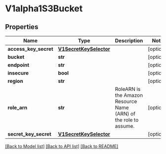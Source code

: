 # V1alpha1S3Bucket

## Properties
Name | Type | Description | Notes
------------ | ------------- | ------------- | -------------
**access_key_secret** | [**V1SecretKeySelector**](V1SecretKeySelector.md) |  | [optional] 
**bucket** | **str** |  | [optional] 
**endpoint** | **str** |  | [optional] 
**insecure** | **bool** |  | [optional] 
**region** | **str** |  | [optional] 
**role_arn** | **str** | RoleARN is the Amazon Resource Name (ARN) of the role to assume. | [optional] 
**secret_key_secret** | [**V1SecretKeySelector**](V1SecretKeySelector.md) |  | [optional] 

[[Back to Model list]](../README.md#documentation-for-models) [[Back to API list]](../README.md#documentation-for-api-endpoints) [[Back to README]](../README.md)


